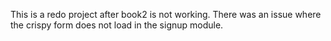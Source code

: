 This is a redo project after book2 is not working. There was an issue where the crispy form does not load in the signup module.
